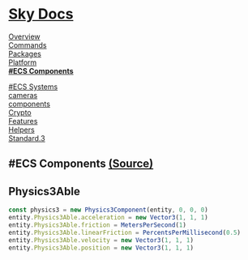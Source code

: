 <!--- This ECS Components was auto-generated using "npx sky readme" --> 

# [Sky Docs](../README.md)

[Overview](..%2Fdocs%2FREADME.md)   
[Commands](..%2F%5Fcommands%2Fdocs%2FREADME.md)   
[Packages](..%2F%40pkgs%2FREADME.md)   
[Platform](..%2F%40platform%2FREADME.md)   
**[#ECS Components](..%2F%23ecs-components%2FREADME.md)**   
  
[#ECS Systems](..%2F%23ecs-systems%2FREADME.md)   
[cameras](..%2Fcameras%2FREADME.md)   
[components](..%2Fcomponents%2FREADME.md)   
[Crypto](..%2Fcrypto%2FREADME.md)   
[Features](..%2Ffeatures%2FREADME.md)   
[Helpers](..%2Fhelpers%2FREADME.md)   
[Standard.3](..%2Fstandard%2FREADME.md)   

## #ECS Components [(Source)](..%2F%23ecs-components%2F)

## Physics3Able

```typescript
const physics3 = new Physics3Component(entity, 0, 0, 0)
entity.Physics3Able.acceleration = new Vector3(1, 1, 1)
entity.Physics3Able.friction = MetersPerSecond(1)
entity.Physics3Able.linearFriction = PercentsPerMillisecond(0.5)
entity.Physics3Able.velocity = new Vector3(1, 1, 1)
entity.Physics3Able.position = new Vector3(1, 1, 1)

```
